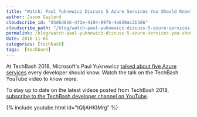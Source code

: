```yaml
---
title: "Watch: Paul Yuknewicz Discuss 5 Azure Services You Should Know"
author: Jason Gaylord
cloudscribe_id: "05d6d8b6-4f2e-4104-89fb-4a820ac2b566"
cloudscribe_path: "/blog/watch-paul-yuknewicz-discuss-5-azure-services-you-should-know"
permalink: /blog/watch-paul-yuknewicz-discuss-5-azure-services-you-should-know
date: 2018-11-01
categories: [techbash]
tags:  [techbash]
---
```


At TechBash 2018, Microsoft's Paul Yuknewicz [talked about five Azure services](https://jasong.us/2P6epxf) every developer should know. Watch the talk on the TechBash YouTube video to know more.

To stay up to date on the latest videos posted from TechBash 2018, [subscribe to the TechBash developer channel on YouTube](https://jasong.us/tbyt).

{% include youtube.html id="tQljAHKIMrg" %}